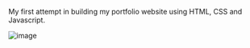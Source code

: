 My first attempt in building my portfolio website using HTML, CSS and Javascript.

![image](https://github.com/cortizftw/develop-web-applications-assignment1/assets/32605654/b07946b0-86f2-4d2d-bb99-1b453052bdf5)
